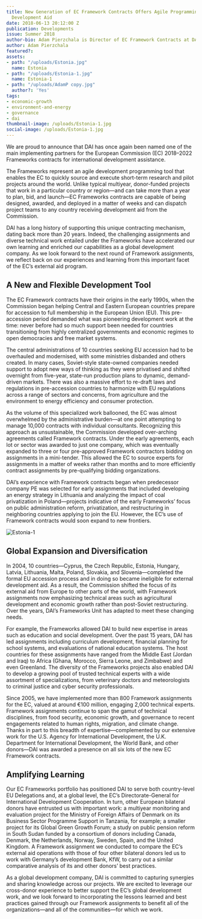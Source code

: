 ```yaml
---
title: New Generation of EC Framework Contracts Offers Agile Programming for European
  Development Aid
date: 2018-06-13 20:12:00 Z
publication: Developments
issue: Summer 2018
author-bio: Adam Pierzchala is Director of EC Framework Contracts at DAI.
author: Adam Pierzchala
featured?: 
assets:
- path: "/uploads/Estonia.jpg"
  name: Estonia
- path: "/uploads/Estonia-1.jpg"
  name: Estonia-1
- path: "/uploads/AdamP copy.jpg"
  author?: 'Yes'
tags:
- economic-growth
- environment-and-energy
- governance
- dai
thumbnail-image: /uploads/Estonia-1.jpg
social-image: /uploads/Estonia-1.jpg
---
```


We are proud to announce that DAI has once again been named one of the main implementing partners for the European Commission (EC) 2018–2022 Frameworks contracts for international development assistance. 

The Frameworks represent an agile development programming tool that enables the EC to quickly source and execute short-term research and pilot projects around the world. Unlike typical multiyear, donor-funded projects that work in a particular country or region—and can take more than a year to plan, bid, and launch—EC Frameworks contracts are capable of being designed, awarded, and deployed in a matter of weeks and can dispatch project teams to any country receiving development aid from the Commission. 






DAI has a long history of supporting this unique contracting mechanism, dating back more than 20 years. Indeed, the challenging assignments and diverse technical work entailed under the Frameworks have accelerated our own learning and enriched our capabilities as a global development company. As we look forward to the next round of Framework assignments, we reflect back on our experiences and learning from this important facet of the EC’s external aid program. 

## A New and Flexible Development Tool

The EC Framework contracts have their origins in the early 1990s, when the Commission began helping Central and Eastern European countries prepare for accession to full membership in the European Union (EU). This pre-accession period demanded what was pioneering development work at the time: never before had so much support been needed for countries transitioning from highly centralized governments and economic regimes to open democracies and free market systems.

The central administrations of 10 countries seeking EU accession had to be overhauled and modernised, with some ministries disbanded and others created. In many cases, Soviet-style state-owned companies needed support to adopt new ways of thinking as they were privatised and shifted overnight from five-year, state-run production plans to dynamic, demand-driven markets. There was also a massive effort to re-draft laws and regulations in pre-accession countries to harmonize with EU regulations across a range of sectors and concerns, from agriculture and the environment to energy efficiency and consumer protection.

As the volume of this specialized work ballooned, the EC was almost overwhelmed by the administrative burden—at one point attempting to manage 10,000 contracts with individual consultants. Recognizing this approach as unsustainable, the Commission developed over-arching agreements called Framework contracts. Under the early agreements, each lot or sector was awarded to just one company, which was eventually expanded to three or four pre-approved Framework contractors bidding on assignments in a mini-tender. This allowed the EC to source experts for assignments in a matter of weeks rather than months and to more efficiently contract assignments by pre-qualifying bidding organizations.

DAI’s experience with Framework contracts began when predecessor company PE was selected for early assignments that included developing an energy strategy in Lithuania and analyzing the impact of coal privatization in Poland—projects indicative of the early Frameworks’ focus on public administration reform, privatization, and restructuring in neighboring countries applying to join the EU. However, the EC’s use of Framework contracts would soon expand to new frontiers.

![Estonia-1](/uploads/Estonia-1.jpg "Tallinn, the capital of Estonia, which was one of the countries targeted by early EC Framework assignments focusing on decentralisation and democracy.")

## Global Expansion and Diversification

In 2004, 10 countries—Cyprus, the Czech Republic, Estonia, Hungary, Latvia, Lithuania, Malta, Poland, Slovakia, and Slovenia—completed the formal EU accession process and in doing so became ineligible for external development aid. As a result, the Commission shifted the focus of its external aid from Europe to other parts of the world, with Framework assignments now emphasizing technical areas such as agricultural development and economic growth rather than post-Soviet restructuring. Over the years, DAI’s Frameworks Unit has adapted to meet these changing needs.

For example, the Frameworks allowed DAI to build new expertise in areas such as education and social development. Over the past 15 years, DAI has led assignments including curriculum development, financial planning for school systems, and evaluations of national education systems. The host countries for these assignments have ranged from the Middle East (Jordan and Iraq) to Africa (Ghana, Morocco, Sierra Leone, and Zimbabwe) and even Greenland. The diversity of the Frameworks projects also enabled DAI to develop a growing pool of trusted technical experts with a wide assortment of specializations, from veterinary doctors and meteorologists to criminal justice and cyber security professionals.   

Since 2005, we have implemented more than 800 Framework assignments for the EC, valued at around €100 million, engaging 2,000 technical experts. Framework assignments continue to span the gamut of technical disciplines, from food security, economic growth, and governance to recent engagements related to human rights, migration, and climate change. Thanks in part to this breadth of expertise—complemented by our extensive work for the U.S. Agency for International Development, the U.K. Department for International Development, the World Bank, and other donors—DAI was awarded a presence on all six lots of the new EC Framework contracts. 

<script id="infogram_0_86feb80e-d767-484d-82a9-01774d1c755a" title="EC Frameworks" src="https://e.infogram.com/js/dist/embed.js?tyb" type="text/javascript"></script>

## Amplifying Learning

Our EC Frameworks portfolio has positioned DAI to serve both country-level EU Delegations and, at a  global level, the EC’s Directorate-General for International Development Cooperation. In turn, other European bilateral donors have entrusted us with important work: a multiyear monitoring and evaluation project for the Ministry of Foreign Affairs of Denmark on its Business Sector Programme Support in Tanzania, for example; a smaller project for its Global Green Growth Forum; a study on public pension reform in South Sudan funded by a consortium of donors including Canada, Denmark, the Netherlands, Norway, Sweden, Spain, and the United Kingdom. A Framework assignment we conducted to compare the EC’s external aid operations with those of four other bilateral donors led us to work with Germany’s development Bank, KfW, to carry out a similar comparative analysis of its and other donors’ best practices. 

As a global development company, DAI is committed to capturing synergies and sharing knowledge across our projects. We are excited to leverage our cross-donor experience to better support the EC’s global development work, and we look forward to incorporating the lessons learned and best practices gained through our Framework assignments to benefit all of the organizations—and all of the communities—for which we work.
